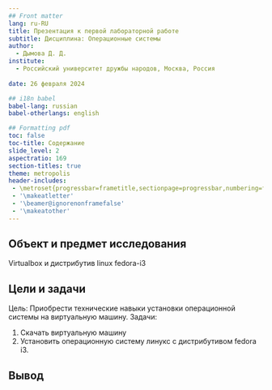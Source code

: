 ```yaml
---
## Front matter
lang: ru-RU
title: Презентация к первой лабораторной работе
subtitle: Дисциплина: Операционные системы
author:
  - Дымова Д. Д.
institute:
  - Российский университет дружбы народов, Москва, Россия
  
date: 26 февраля 2024

## i18n babel
babel-lang: russian
babel-otherlangs: english

## Formatting pdf
toc: false
toc-title: Содержание
slide_level: 2
aspectratio: 169
section-titles: true
theme: metropolis
header-includes:
 - \metroset{progressbar=frametitle,sectionpage=progressbar,numbering=fraction}
 - '\makeatletter'
 - '\beamer@ignorenonframefalse'
 - '\makeatother'
---
```


## Объект и предмет исследования

Virtualbox и дистрибутив linux fedora-i3

## Цели и задачи

Цель: Приобрести технические навыки установки операционной системы на виртуальную машину.
Задачи: 
1. Скачать виртуальную машину
2. Установить операционную систему линукс с дистрибутивом fedora i3.

## Вывод








